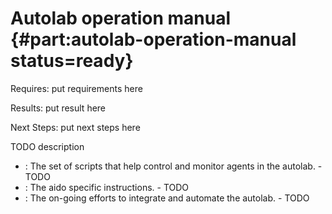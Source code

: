 # Autolab operation manual {#part:autolab-operation-manual status=ready}

<div class='requirements' markdown="1">

Requires: put requirements here

Results: put result here

Next Steps: put next steps here
</div>


TODO description

* [](#autolab-control-scripts): The set of scripts that help control and monitor agents in the autolab. - TODO
* [](#autolab-aido-operations): The aido specific instructions. - TODO
* [](#autolab-complete-integration): The on-going efforts to integrate and automate the autolab. - TODO
